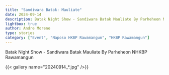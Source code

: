 ```yaml
---
title: "Sandiwara Batak: Mauliate"
date: 2024-09-14
description: Batak Night Show - Sandiwara Batak Mauliate By Parheheon NHKBP Rawamangun
lightbox: true
author: Andre Moreno
type: stories
category: ["Event", "Naposo HKBP Rawamangun", "HKBP Rawamangun"]
---
```


Batak Night Show - Sandiwara Batak Mauliate By Parheheon NHKBP Rawamangun

{{< gallery name="20240914_*.jpg" />}}